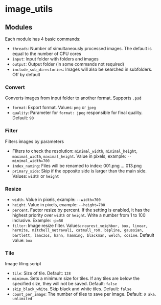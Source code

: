 # image_utils

## Modules

Each module has 4 basic commands:
- `threads`: Number of simultaneously processed images. The default is equal to the number of CPU cores
- `input`: Input folder with folders and images
- `output`: Output folder (in some commands not required)
- `include_sub_directories`: Images will also be searched in subfolders. Off by default

### Convert
Converts images from input folder to another format. Supports `.psd`
- `format`: Export format. Values: `png` or `jpeg`
- `quality`: Parameter for `format: jpeg` responsible for final quality. Default: `90`

### Filter
Filters images by parameters
- Filters to check the resolution: `minimal_width`, `minimal_height`, `maximal_width`, `maximal_height`. Value in pixels, example: `--minimal_width=700`
- `index_naming`: Files will be renamed to index: 001.png ... 013.png
- `primary_side`: Skip if the opposite side is larger than the main side. Values: `width` or `height`

### Resize
- `width`.  Value in pixels, example: `--width=700`
- `height`.  Value in pixels, example: `--height=700`
- `percent`. Factor resize by percent. If the setting is enabled, it has the highest priority over `width` or `height`. Write a number from 1 to 100 inclusive. Example: `-p=50`
- `filter`: Image resize filter. Values: `nearest_neighbor, box, linear, hermite, mitchell_netravali, catmull_rom, bspline, gaussian, bartlett, lanczos, hann, hamming, blackman, welch, cosine`. Default value: `box`

### Tile
Image tiling script
- `tile`: Size of tile. Default: `128`
- `minimum`. Sets a minimum size for tiles. If any tiles are below the specified size, they will not be saved. Default: `false`
- `skip_black_white`. Skip black and white tiles. Default: `false`
- `count_per_image`: The number of tiles to save per image. Default: `0 aka. unlimited`
